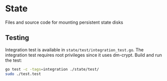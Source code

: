 # State

Files and source code for mounting persistent state disks

## Testing

Integration test is available in `state/test/integration_test.go`.
The integration test requires root privileges since it uses dm-crypt.
Build and run the test:

```bash
go test -c -tags=integration ./state/test/
sudo ./test.test
```
